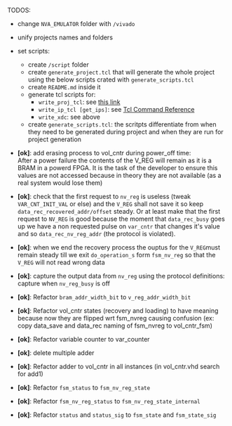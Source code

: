 TODOS:
- change `NVA_EMULATOR` folder with `/vivado`
- unify projects names and folders
- set scripts:
    - create `/script` folder
    - create `generate_project.tcl` that will generate the whole project using the below scripts crated with `generate_scripts.tcl` 
    - create `README.md` inside it
    - generate tcl scripts for:
        - `write_proj_tcl`: see [this link](https://vhdlwhiz.com/jenkins-for-fpga/#vivado-gui-projects-in-batch-mode)
        - `write_ip_tcl [get_ips]`: see [Tcl Command Reference](https://www.xilinx.com/support/documentation/sw_manuals/xilinx2019_2/ug835-vivado-tcl-commands.pdf) 
        - `write_xdc`: see above     
    - create `generate_scripts.tcl`: the scritpts differentiate from when they need to be generated during project and when they are run for project generation
    
-  __[ok]__: add erasing process to vol_cntr during power_off time:  
    After a power failure the contents of the V_REG will remain as it is a BRAM in a powerd FPGA.
    It is the task of the developer to ensure this values are not accessed because in theory they are not available (as a real system would lose them)
- __[ok]__: check that the first request to `nv_reg` is useless (tweak `VAR_CNT_INIT_VAL` or else) and the `V_REG` shall not save it so keep `data_rec_recovered_addr/offset` steady. Or at least make that the first request to `NV_REG` is good because the moment that `data_rec_busy` goes up we have a non requested pulse on `var_cntr` that changes it's value and so `data_rec_nv_reg_addr` (the protocol is violated).
- __[ok]__: when we end the recovery process the ouptus for the `V_REG`must remain steady till we exit `do_operation_s` form `fsm_nv_reg` so that the `V_REG` will not read wrong data
- __[ok]__: capture the output data from `nv_reg` using the protocol definitions: capture when `nv_reg_busy` is off

- __[ok]__: Refactor `bram_addr_width_bit` to `v_reg_addr_width_bit`
- __[ok]__: Refactor vol_cntr states (recovery and loading) to have meaning because now they are flipped wrt fsm_nvreg causing confusion (ex: copy data_save and data_rec naming of fsm_nvreg to vol_cntr_fsm)
- __[ok]__: Refactor variable counter to var_counter
- __[ok]__: delete multiple adder
- __[ok]__: Refactor adder to vol_cntr in all instances (in vol_cntr.vhd search for add1)
- __[ok]__: Refactor `fsm_status` to `fsm_nv_reg_state`
- __[ok]__: Refactor `fsm_nv_reg_status` to `fsm_nv_reg_state_internal`
- __[ok]__: Refactor `status` and `status_sig` to `fsm_state` and `fsm_state_sig`